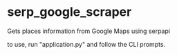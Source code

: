 # serp_google_scraper
Gets places information from Google Maps using serpapi

to use, run "application.py" and follow the CLI prompts.
